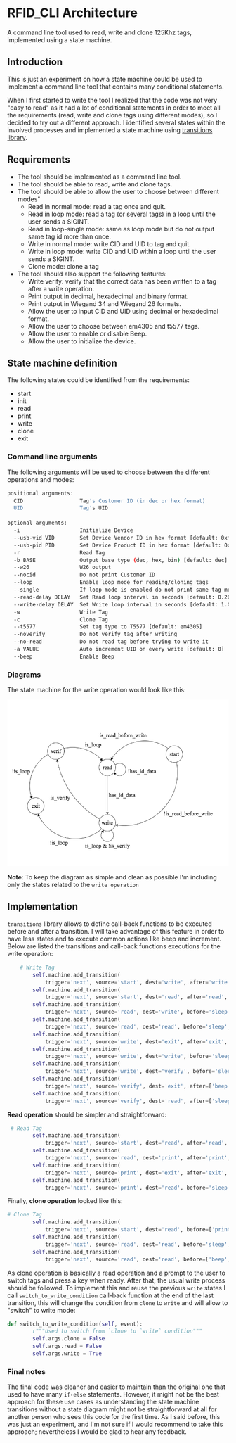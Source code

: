 # RFID_CLI Architecture

A command line tool used to read, write and clone 125Khz tags, implemented using a state machine.

## Introduction

This is just an experiment on how a state machine could be used to implement a command line tool that contains many conditional statements. 

When I first started to write the tool I realized that the code was not very "easy to read" as it had a lot of conditional statements in order to meet all the requirements (read, write and clone tags using different modes), so I decided to try out a different approach. I identified several states within the involved processes and implemented a state machine using [transitions library](https://github.com/pytransitions/transitions).

## Requirements

- The tool should be implemented as a command line tool.
- The tool should be able to read, write and clone tags.
- The tool should be able to allow the user to choose between different modes"
  - Read in normal mode: read a tag once and quit.
  - Read in loop mode: read a tag (or several tags) in a loop until the user sends a SIGINT.
  - Read in loop-single mode: same as loop mode but do not output same tag id more than once.
  - Write in normal mode: write CID and UID to tag and quit.
  - Write in loop mode: write CID and UID within a loop until the user sends a SIGINT.
  - Clone mode: clone a tag 
- The tool should also support the following features:
  - Write verify: verify that the correct data has been written to a tag after a write operation.
  - Print output in decimal, hexadecimal and binary format.
  - Print output in Wiegand 34 and Wiegand 26 formats.
  - Allow the user to input CID and UID using decimal or hexadecimal format.
  - Allow the user to choose between em4305 and t5577 tags.
  - Allow the user to enable or disable Beep.
  - Allow the user to initialize the device.


## State machine definition

The following states could be identified from the requirements:

- start
- init
- read
- print
- write
- clone
- exit

### Command line arguments

The following arguments will be used to choose between the different operations and modes:

```bash
positional arguments:
  CID                  Tag's Customer ID (in dec or hex format)
  UID                  Tag's UID

optional arguments:
  -i                   Initialize Device
  --usb-vid VID        Set Device Vendor ID in hex format [default: 0xffff]
  --usb-pid PID        Set Device Product ID in hex format [default: 0x35]
  -r                   Read Tag
  -b BASE              Output base type (dec, hex, bin) [default: dec]
  --w26                W26 output
  --nocid              Do not print Customer ID
  --loop               Enable loop mode for reading/cloning tags
  --single             If loop mode is enabled do not print same tag more than once
  --read-delay DELAY   Set Read loop interval in seconds [default: 0.200000]
  --write-delay DELAY  Set Write loop interval in seconds [default: 1.000000]
  -w                   Write Tag
  -c                   Clone Tag
  --t5577              Set tag type to T5577 [default: em4305]
  --noverify           Do not verify tag after writing
  --no-read            Do not read tag before trying to write it
  -a VALUE             Auto increment UID on every write [default: 0]
  --beep               Enable Beep
```

### Diagrams

The state machine for the write operation would look like this:

![write_sm](img/write_sm.png)


**Note**: To keep the diagram as simple and clean as possible I'm including only the states related to the `write operation`


## Implementation

`transitions` library allows to define call-back functions to be executed before and after a transition. I will take advantage of this feature in order to have less states and to execute common actions like beep and increment. Below are listed the transitions and call-back functions executions for the write operation:

```python
    # Write Tag
        self.machine.add_transition(
            trigger='next', source='start', dest='write', after='write', conditions=['is_write'], unless=['is_read_before_write'])
        self.machine.add_transition(
            trigger='next', source='start', dest='read', after='read', conditions=['is_write', 'is_read_before_write'])
        self.machine.add_transition(
            trigger='next', source='read', dest='write', before='sleep', after='write', conditions=['is_write', 'is_read_before_write', 'has_id_data'])
        self.machine.add_transition(
            trigger='next', source='read', dest='read', before='sleep', after='read', conditions=['is_write', 'is_read_before_write'], unless=['has_id_data'])
        self.machine.add_transition(
            trigger='next', source='write', dest='exit', after='exit', conditions=['is_write'], unless=['is_loop', 'is_verify'])
        self.machine.add_transition(
            trigger='next', source='write', dest='write', before='sleep', after=['write', 'beep', 'increment'], conditions=['is_write', 'is_loop'], unless=['is_verify'])
        self.machine.add_transition(
            trigger='next', source='write', dest='verify', before='sleep', after=['verify', 'beep', 'increment'], conditions=['is_write', 'is_verify'])
        self.machine.add_transition(
            trigger='next', source='verify', dest='exit', after=['beep', 'exit'], conditions=['is_write', 'is_verify'], unless=['is_loop'])
        self.machine.add_transition(
            trigger='next', source='verify', dest='read', after=['sleep', 'read'], conditions=['is_write', 'is_loop', 'is_verify'])
```

**Read operation** should be simpler and straightforward:

```python
 # Read Tag
        self.machine.add_transition(
            trigger='next', source='start', dest='read', after='read', conditions=['is_read'])
        self.machine.add_transition(
            trigger='next', source='read', dest='print', after='print', conditions=['is_read'])
        self.machine.add_transition(
            trigger='next', source='print', dest='exit', after='exit', conditions=['is_read'], unless=['is_loop'])
        self.machine.add_transition(
            trigger='next', source='print', dest='read', before='sleep', after=['read'], conditions=['is_read', 'is_loop']
```

Finally, **clone operation** looked like this:

```python
# Clone Tag
        self.machine.add_transition(
            trigger='next', source='start', dest='read', before=['print_clone_src_notice'], after='read', conditions=['is_clone'])
        self.machine.add_transition(
            trigger='next', source='read', dest='read', before='sleep', after='read', conditions=['is_clone'], unless='has_id_data')
        self.machine.add_transition(
            trigger='next', source='read', dest='read', before=['beep', 'prompt'], after=['read', 'switch_to_write_condition', 'print_clone_dest_notice'], conditions=['is_clone'])
```

As clone operation is basically a read operation and a prompt to the user to switch tags and press a key when ready. After that, the usual write process should be followed. To implement this and reuse the previous `write` states I call `switch_to_write_condition` call-back function at the end of the last transition, this will change the condition from `clone` to `write` and will allow to "switch" to write mode:

```python
def switch_to_write_condition(self, event):
        r"""Used to switch from `clone to `write` condition"""
        self.args.clone = False
        self.args.read = False
        self.args.write = True
```


### Final notes

The final code was cleaner and easier to maintain than the original one that used to have many `if-else` statements. However, it might not be the best approach for these use cases as understanding the state machine transitions without a state diagram might not be straightforward at all for another person who sees this code for the first time. As I said before, this was just an experiment, and I'm not sure if I would recommend to take this approach; nevertheless I would be glad to hear any feedback.